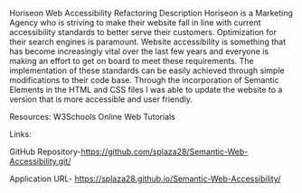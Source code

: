
Horiseon Web Accessibility Refactoring
Description
Horiseon is a Marketing Agency who is striving to make their website fall in line with current accessibility standards to better serve their customers. Optimization for their search engines is paramount. Website accessibility is something that has become increasingly vital over the last few years and everyone is making an effort to get on board to meet these requirements. The implementation of these standards can be easily achieved through simple modifications to their code base. Through the incorporation of Semantic Elements in the HTML and CSS files I was able to update the website to a version that is more accessible and user friendly.



Resources:
W3Schools Online Web Tutorials

Links:

GitHub Repository-https://github.com/splaza28/Semantic-Web-Accessibility.git/

Application URL- https://splaza28.github.io/Semantic-Web-Accessibility/



